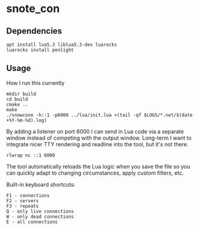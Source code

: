 # snote_con

## Dependencies

```
apt install lua5.3 liblua5.3-dev luarocks
luarocks install penlight
```

## Usage

How I run this currently

```
mkdir build
cd build
cmake ..
make
./snowcone -h::1 -p6000 ../lua/init.lua <(tail -qf $LOGS/*.net/$(date +%Y-%m-%d).log)
```

By adding a listener on port 6000 I can send in Lua code via a separate window instead of
competing with the output window. Long-term I want to integrate nicer TTY rendering and
readline into the tool, but it's not there.

```
rlwrap nc ::1 6000
```

The tool automatically reloads the Lua logic when you save the file so you can
quickly adapt to changing circumstances, apply custom filters, etc.

Built-in keyboard shortcuts:

```
F1 - connections
F2 - servers
F3 - repeats
Q - only live connections
W - only dead connections
E - all connections
```
